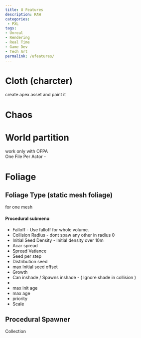 ```yaml
---
title: U Features
description: RAW
categories:
 - PXL
tags:
- Unreal
- Rendering
- Real Time
- Game Dev
- Tech Art
permalink: /ufeatures/
---
```



# Cloth (charcter)
create apex asset and paint it

# Chaos



# World partition
 work only with OFPA   
One File Per Actor -


# Foliage


## Foliage Type  (static mesh foliage)
for one mesh

#### Procedural submenu
- Falloff - Use falloff for whole volume.
- Collision Radius - dont spaw any other in radius 0
- Initial Seed Density - Initial density over 10m
 - Acar spread
 - Spread Vatiance
 - Seed per step
 - Distribution seed
 - max Initial seed offset
- Growth
 - Can inshade / Spawns inshade - ( Ignore shade in collision )
 -
 - max init age
 - max age
 - priority
 - Scale



## Procedural Spawner

Collection
